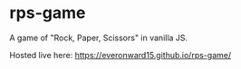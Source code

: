 # rps-game
A game of "Rock, Paper, Scissors" in vanilla JS. 

Hosted live here: 
https://everonward15.github.io/rps-game/ 
